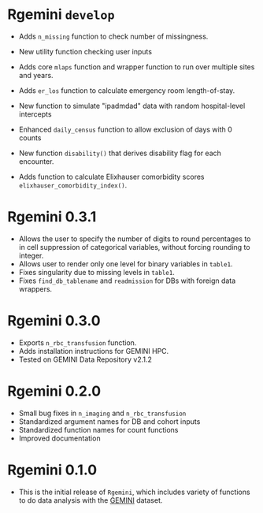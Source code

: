 # Rgemini `develop`
* Adds `n_missing` function to check number of missingness.

* New utility function checking user inputs

* Adds core `mlaps` function and wrapper function to run over multiple sites and years.

* Adds `er_los` function to calculate emergency room length-of-stay.


* New function to simulate "ipadmdad" data with random hospital-level intercepts
* Enhanced `daily_census` function to allow exclusion of days with 0 counts

* New function `disability()` that derives disability flag for each encounter.

* Adds function to calculate Elixhauser comorbidity scores `elixhauser_comorbidity_index()`.

# Rgemini 0.3.1

* Allows the user to specify the number of digits to round percentages to in cell suppression of categorical variables, without forcing rounding to integer.
* Allows user to render only one level for binary variables in `table1`.
* Fixes singularity due to missing levels in `table1`.
* Fixes `find_db_tablename` and `readmission` for DBs with foreign data wrappers.

# Rgemini 0.3.0

* Exports `n_rbc_transfusion` function.
* Adds installation instructions for GEMINI HPC.
* Tested on GEMINI Data Repository v2.1.2

# Rgemini 0.2.0

* Small bug fixes in `n_imaging` and `n_rbc_transfusion`
* Standardized argument names for DB and cohort inputs
* Standardized function names for count functions
* Improved documentation

# Rgemini 0.1.0

* This is the initial release of `Rgemini`, which includes variety of functions to do data analysis with the [GEMINI](https://www.geminimedicine.ca/) dataset.
